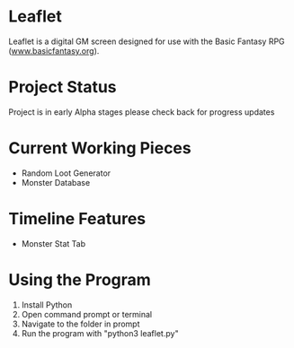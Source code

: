 # Leaflet
Leaflet is a digital GM screen designed for use with the Basic Fantasy RPG (www.basicfantasy.org).

# Project Status
Project is in early Alpha stages please check back for progress updates

# Current Working Pieces
- Random Loot Generator
- Monster Database

# Timeline Features
- Monster Stat Tab

# Using the Program
1. Install Python
2. Open command prompt or terminal
3. Navigate to the folder in prompt
4. Run the program with "python3 leaflet.py"
